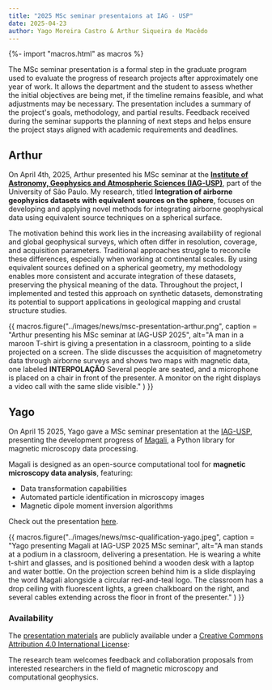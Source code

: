 ```yaml
---
title: "2025 MSc seminar presentaions at IAG - USP"
date: 2025-04-23
author: Yago Moreira Castro & Arthur Siqueira de Macêdo
---
```


{%- import "macros.html" as macros %}

The MSc seminar presentation is a formal step in the graduate program used to evaluate the progress of research projects after approximately one year of work. It allows the department and the student to assess whether the initial objectives are being met, if the timeline remains feasible, and what adjustments may be necessary. The presentation includes a summary of the project's goals, methodology, and partial results. Feedback received during the seminar supports the planning of next steps and helps ensure the project stays aligned with academic requirements and deadlines.


## Arthur

On April 4th, 2025, Arthur presented his MSc seminar at the [**Institute of Astronomy, Geophysics and Atmospheric Sciences (IAG-USP)**](https://www.iag.usp.br/), part of the University of São Paulo. My research, titled **Integration of airborne geophysics datasets with equivalent sources on the sphere**, focuses on developing and applying novel methods for integrating airborne geophysical data using equivalent source techniques on a spherical surface.

The motivation behind this work lies in the increasing availability of regional and global geophysical surveys, which often differ in resolution, coverage, and acquisition parameters. Traditional approaches struggle to reconcile these differences, especially when working at continental scales. By using equivalent sources defined on a spherical geometry, my methodology enables more consistent and accurate integration of these datasets, preserving the physical meaning of the data. Throughout the project, I implemented and tested this approach on synthetic datasets, demonstrating its potential to support applications in geological mapping and crustal structure studies.



{{ macros.figure("../images/news/msc-presentation-arthur.png", caption = "Arthur presenting his MSc seminar at IAG-USP 2025", alt="A man in a maroon T-shirt is giving a presentation in a classroom, pointing to a slide projected on a screen. The slide discusses the acquisition of magnetometry data through airborne surveys and shows two maps with magnetic data, one labeled **INTERPOLAÇÃO** Several people are seated, and a microphone is placed on a chair in front of the presenter. A monitor on the right displays a video call with the same slide visible." ) }}


## Yago
On April 15 2025, Yago gave a MSc seminar presentation at the [IAG-USP](https://www.iag.usp.br/), presenting the development progress of [Magali](https://github.com/fatiando/magali), a Python library for magnetic microscopy data processing.

Magali is designed as an open-source computational tool for **magnetic microscopy data analysis**, featuring:
- Data transformation capabilities
- Automated particle identification in microscopy images
- Magnetic dipole moment inversion algorithms

Check out the presentation [here](https://yagomcastro.github.io/magali-msc-qualification/).

{{ macros.figure("../images/news/msc-qualification-yago.jpeg", caption = "Yago presenting Magali at IAG-USP 2025 MSc seminar", alt="A man stands at a podium in a classroom, delivering a presentation. He is wearing a white t-shirt and glasses, and is positioned behind a wooden desk with a laptop and water bottle. On the projection screen behind him is a slide displaying the word Magali alongside a circular red-and-teal logo. The classroom has a drop ceiling with fluorescent lights, a green chalkboard on the right, and several cables extending across the floor in front of the presenter." ) }}

### Availability

The [presentation materials](https://github.com/YagoMCastro/magali-msc-qualification) are publicly available under a [Creative Commons Attribution 4.0 International License](https://creativecommons.org/licenses/by/4.0/deed.en):

The research team welcomes feedback and collaboration proposals from interested researchers in the field of magnetic microscopy and computational geophysics.
